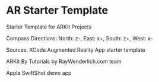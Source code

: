 #  AR Starter Template

Starter Template for ARKit Projects

Compass Directions:
North: z-, East: x+, South: z+, West: x-

Sources:
XCode Augmented Reality App starter template

ARKit By Tutorials by RayWenderlich.com team

Apple SwiftShot demo app
